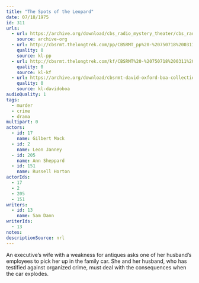 ```yaml
---
title: "The Spots of the Leopard"
date: 07/18/1975
id: 311
urls: 
  - url: https://archive.org/download/cbs_radio_mystery_theater/cbs_radio_mystery_theater-0301-0350.zip/cbs_radio_mystery_theater-0301-0350%2Fcbsrmt_0311_spots_of_the_leopard.mp3
    source: archive-org
  - url: http://cbsrmt.thelongtrek.com/pp/CBSRMT_pp%20-%20750718%200311%20The%20Spots%20of%20the%20Leopard.mp3
    quality: 0
    source: kl-pp
  - url: http://cbsrmt.thelongtrek.com/kf/CBSRMT%20-%20750718%200311%20The%20Spots%20Of%20The%20Leopard_kf.mp3
    quality: 0
    source: kl-kf
  - url: https://archive.org/download/cbsrmt-david-oxford-boa-collection/CBSRMT-750718-0311-The-Spots-of-the-Leopard-(64-44)_kf-{BoA}.mp3
    quality: 0
    source: kl-davidoboa
audioQuality: 1
tags: 
  - murder
  - crime
  - drama
multipart: 0
actors:  
  - id: 17
    name: Gilbert Mack  
  - id: 2
    name: Leon Janney  
  - id: 205
    name: Ann Sheppard  
  - id: 151
    name: Russell Horton
actorIds:  
  - 17  
  - 2  
  - 205  
  - 151
writers:  
  - id: 13
    name: Sam Dann
writerIds:  
  - 13
notes: 
descriptionSource: nrl
---
```

An executive’s wife with a weakness for antiques asks one of her husband’s employees to pick her up in the family car. She and her husband, who has testified against organized crime, must deal with the consequences when the car explodes. 